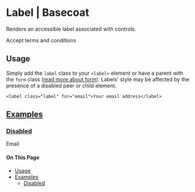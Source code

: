 # Label | Basecoat

Renders an accessible label associated with controls.

Accept terms and conditions

## Usage

Simply add the `label` class to your `<label>` element or have a parent with the `form` class ([read more about form](/components/form)). Labels' style may be affected by the presence of a disabled peer or child element.

```
<label class="label" for="email">Your email address</label>
```

## [Examples](#examples)

### [Disabled](#example-disabled)

Email

#### On This Page

-   [Usage](#usage)
-   [Examples](#examples)
    -   [Disabled](#example-disabled)